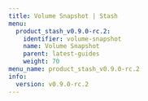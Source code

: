 ```yaml
---
title: Volume Snapshot | Stash
menu:
  product_stash_v0.9.0-rc.2:
    identifier: volume-snapshot
    name: Volume Snapshot
    parent: latest-guides
    weight: 70
menu_name: product_stash_v0.9.0-rc.2
info:
  version: v0.9.0-rc.2
---
```


